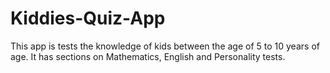 # Kiddies-Quiz-App
This app is tests the knowledge of kids between the age of 5 to 10 years of age. It has sections on Mathematics, English and Personality tests. 
